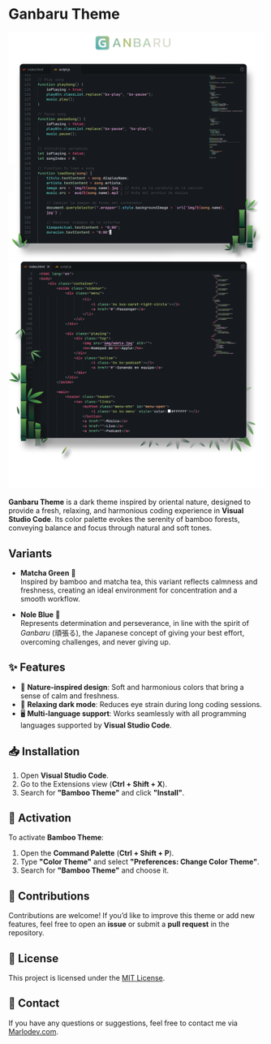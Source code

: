 # Ganbaru Theme

![Ganbaru Theme Preview](https://github.com/marlodevhub/ganbaru/raw/HEAD/img/banner1.png "Ganbaru Theme Preview")
![Ganbaru Theme Preview](https://github.com/marlodevhub/ganbaru/raw/HEAD/img/banner2.png "Ganbaru Theme Preview")

**Ganbaru Theme** is a dark theme inspired by oriental nature, designed to provide a fresh, relaxing, and harmonious coding experience in **Visual Studio Code**. Its color palette evokes the serenity of bamboo forests, conveying balance and focus through natural and soft tones.

## Variants

-   **Matcha Green** 🌿  
    Inspired by bamboo and matcha tea, this variant reflects calmness and freshness, creating an ideal environment for concentration and a smooth workflow.

-   **Nole Blue** 🔵  
    Represents determination and perseverance, in line with the spirit of _Ganbaru_ (頑張る), the Japanese concept of giving your best effort, overcoming challenges, and never giving up.

## ✨ Features

-   🌱 **Nature-inspired design**: Soft and harmonious colors that bring a sense of calm and freshness.
-   🌙 **Relaxing dark mode**: Reduces eye strain during long coding sessions.
-   🖥️ **Multi-language support**: Works seamlessly with all programming languages supported by **Visual Studio Code**.

## 📥 Installation

1. Open **Visual Studio Code**.
2. Go to the Extensions view (**Ctrl + Shift + X**).
3. Search for **"Bamboo Theme"** and click **"Install"**.

## 🎨 Activation

To activate **Bamboo Theme**:

1. Open the **Command Palette** (**Ctrl + Shift + P**).
2. Type **"Color Theme"** and select **"Preferences: Change Color Theme"**.
3. Search for **"Bamboo Theme"** and choose it.

## 🤝 Contributions

Contributions are welcome! If you’d like to improve this theme or add new features, feel free to open an **issue** or submit a **pull request** in the repository.

## 📜 License

This project is licensed under the [MIT License](LICENSE).

## 📩 Contact

If you have any questions or suggestions, feel free to contact me via [Marlodev.com](https://Marlodev.com).
